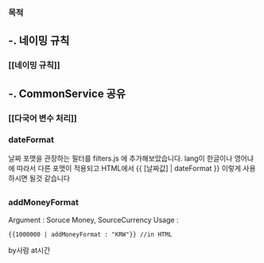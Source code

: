 
### 목적

## -. 네이밍 규칙
### [[네이밍 규칙]]


## -. CommonService 공유
### [[다국어 변수 처리]]



### dateFormat
날짜 포맷을 관장하는 필터를 filters.js 에 추가해보았습니다. lang이 한글이나 영어냐에 따라서 다른 포맷이 적용되고 HTML에서 {{ [날짜값]  | dateFormat }} 이렇게 사용하시면 될것 같습니다
##

### addMoneyFormat
Argument : Soruce Money, SourceCurrency
Usage :
```html
{{1000000 | addMoneyFormat : "KRW"}} //in HTML
```


by사람
at시간

